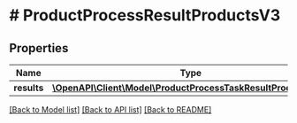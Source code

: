 # # ProductProcessResultProductsV3

## Properties

Name | Type | Description | Notes
------------ | ------------- | ------------- | -------------
**results** | [**\OpenAPI\Client\Model\ProductProcessTaskResultProductsV3[]**](ProductProcessTaskResultProductsV3.md) |  | [optional]

[[Back to Model list]](../../README.md#models) [[Back to API list]](../../README.md#endpoints) [[Back to README]](../../README.md)

